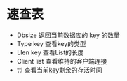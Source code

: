 # 速查表

 - Dbsize 返回当前数据库的 key 的数量
 - Type key  查看key的类型
 - Llen key 查看List的长度
 - Client list 查看维持的客户端连接
 - ttl 查看当前key剩余的存活时间 
